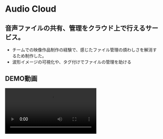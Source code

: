 # Audio Cloud

## 音声ファイルの共有、管理をクラウド上で行えるサービス。
- チームでの映像作品制作の経験で、感じたファイル管理の煩わしさを解消するため制作した。
- 波形イメージの可視化や、タグ付けでファイルの管理を助ける

## DEMO動画
<video src="/audio-cloud-demo.mp4" controls="true"></video>